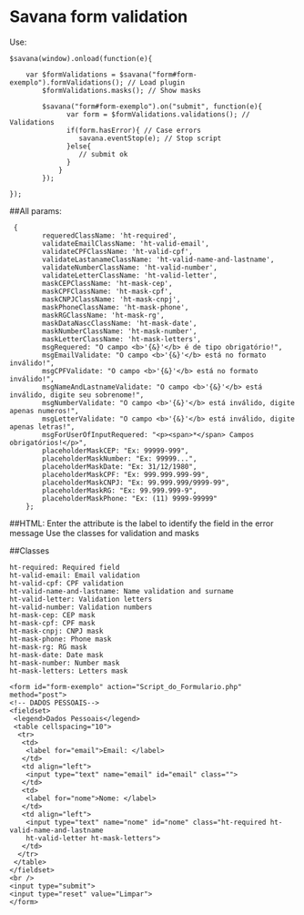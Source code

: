 # Savana form validation
Use:
     
    $savana(window).onload(function(e){

        var $formValidations = $savana("form#form-exemplo").formValidations(); // Load plugin
            $formValidations.masks(); // Show masks

            $savana("form#form-exemplo").on("submit", function(e){        
                  var form = $formValidations.validations(); // Validations
                  if(form.hasError){ // Case errors
                     savana.eventStop(e); // Stop script
                  }else{
                     // submit ok
                  }
                }   
            });

    });

  

##All params:

  

     
     {
            requeredClassName: 'ht-required',
            validateEmailClassName: 'ht-valid-email',
            validateCPFClassName: 'ht-valid-cpf',
            validateLastanameClassName: 'ht-valid-name-and-lastname',
            validateNumberClassName: 'ht-valid-number',
            validateLetterClassName: 'ht-valid-letter',
            maskCEPClassName: 'ht-mask-cep',
            maskCPFClassName: 'ht-mask-cpf',
            maskCNPJClassName: 'ht-mask-cnpj',
            maskPhoneClassName: 'ht-mask-phone',
            maskRGClassName: 'ht-mask-rg',
            maskDataNascClassName: 'ht-mask-date',
            maskNumberClassName: 'ht-mask-number',
            maskLetterClassName: 'ht-mask-letters',
            msgRequered: "O campo <b>'{&}'</b> é de tipo obrigatório!",
            msgEmailValidate: "O campo <b>'{&}'</b> está no formato inválido!",
            msgCPFValidate: "O campo <b>'{&}'</b> está no formato inválido!",
            msgNameAndLastnameValidate: "O campo <b>'{&}'</b> está inválido, digite seu sobrenome!",
            msgNumberValidate: "O campo <b>'{&}'</b> está inválido, digite apenas numeros!",
            msgLetterValidate: "O campo <b>'{&}'</b> está inválido, digite apenas letras!",
            msgForUserOfInputRequered: "<p><span>*</span> Campos obrigatórios!</p>",
            placeholderMaskCEP: "Ex: 99999-999",
            placeholderMaskNumber: "Ex: 99999...",
            placeholderMaskDate: "Ex: 31/12/1980",
            placeholderMaskCPF: "Ex: 999.999.999-99",
            placeholderMaskCNPJ: "Ex: 99.999.999/9999-99",
            placeholderMaskRG: "Ex: 99.999.999-9",
            placeholderMaskPhone: "Ex: (11) 9999-99999"
        };

  

##HTML:
Enter the attribute is the label to identify the field in the error message 
Use the classes for validation and masks 

##Classes
```
ht-required: Required field
ht-valid-email: Email validation
ht-valid-cpf: CPF validation
ht-valid-name-and-lastname: Name validation and surname
ht-valid-letter: Validation letters
ht-valid-number: Validation numbers
ht-mask-cep: CEP mask
ht-mask-cpf: CPF mask
ht-mask-cnpj: CNPJ mask
ht-mask-phone: Phone mask
ht-mask-rg: RG mask
ht-mask-date: Date mask
ht-mask-number: Number mask
ht-mask-letters: Letters mask
```
  
```
<form id="form-exemplo" action="Script_do_Formulario.php" method="post">
<!-- DADOS PESSOAIS-->
<fieldset>
 <legend>Dados Pessoais</legend>
 <table cellspacing="10">
  <tr>
   <td>
    <label for="email">Email: </label>
   </td>
   <td align="left">
    <input type="text" name="email" id="email" class="">
   </td>
   <td>
    <label for="nome">Nome: </label>
   </td>
   <td align="left">
    <input type="text" name="nome" id="nome" class="ht-required ht-valid-name-and-lastname 
    ht-valid-letter ht-mask-letters">
   </td>
  </tr>
 </table>
</fieldset>
<br />
<input type="submit">
<input type="reset" value="Limpar">
</form>
```


